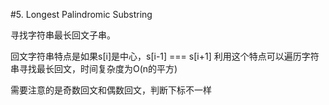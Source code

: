 #5. Longest Palindromic Substring

寻找字符串最长回文子串。

回文字符串特点是如果s[i]是中心，s[i-1] === s[i+1]
利用这个特点可以遍历字符串寻找最长回文，时间复杂度为O(n的平方)

需要注意的是奇数回文和偶数回文，判断下标不一样